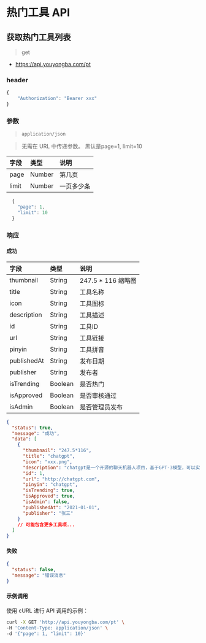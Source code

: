 
# 热门工具 API

## 获取热门工具列表

> get

- https://api.youyongba.com/pt

### header

```javascript
{
    "Authorization": "Bearer xxx"
}
```


### 参数
> `application/json`

> 无需在 URL 中传递参数。 黑认是page=1, limit=10


字段 | 类型  | 说明
:--- | :--- | :---
page | Number | 第几页
limit | Number | 一页多少条

```javascript 
  {
    "page": 1,
    "limit": 10
  }
```


### 响应


#### 成功

字段 | 类型  | 说明
:--- | :--- | :---
thumbnail | String | 247.5 * 116 缩略图
title | String | 工具名称
icon | String | 工具图标
description | String | 工具描述
id | String | 工具ID
url | String | 工具链接
pinyin | String | 工具拼音
publishedAt | String | 发布日期
publisher | String | 发布者
isTrending | Boolean | 是否热门
isApproved | Boolean | 是否审核通过
isAdmin | Boolean | 是否管理员发布

  ```json
  {
    "status": true,
    "message": "成功",
    "data": [
      {
        "thumbnail": "247.5*116",
        "title": "chatgpt",
        "icon": "xxx.png",
        "description": "chatgpt是一个开源的聊天机器人项目，基于GPT-3模型，可以实现自然语言对话和文本生成。",
        "id": 1,
        "url": "http://chatgpt.com",
        "pinyin": "chatgpt",
        "isTrending": true,
        "isApproved": true,
        "isAdmin": false,
        "publishedAt": "2021-01-01",
        "publisher": "张三"
      }
      // 可能包含更多工具项...
    ]
  }
  ```

#### 失败


```json
{
  "status": false,
  "message": "错误消息"
}
```

#### 示例调用

使用 cURL 进行 API 调用的示例：

```bash
curl -X GET 'http://api.youyongba.com/pt' \
-H 'Content-Type: application/json' \
-d '{"page": 1, "limit": 10}'
```


